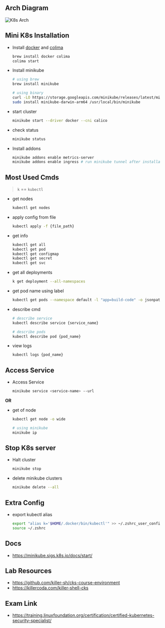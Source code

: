 ## Arch Diagram

![K8s Arch](https://kubernetes.io/images/docs/kubernetes-cluster-architecture.svg)

## Mini K8s Installation

* Install [docker](https://docs.docker.com/engine/install/) and [colima](https://github.com/abiosoft/colima)

    ```bash
    brew install docker colima
    colima start
    ```

* Install minikube

    ```bash
    # using brew
    brew install minikube

    # using binary
    curl -LO https://storage.googleapis.com/minikube/releases/latest/minikube-darwin-arm64
    sudo install minikube-darwin-arm64 /usr/local/bin/minikube
    ```

* start cluster

    ```bash
    minikube start --driver docker --cni calico
    ```

* check status

    ```bash
    minikube status
    ```

* Install addons

    ```bash
    minikube addons enable metrics-server
    minikube addons enable ingress # run minikube tunnel after installation
    ```

## Most Used Cmds

> `k` == `kubectl`

* get nodes

    ```bash
    kubectl get nodes
    ```

* apply config from file

    ```bash
    kubectl apply -f {file_path} 
    ```

* get info

    ```bash
    kubectl get all
    kubectl get pod
    kubectl get configmap
    kubectl get secret
    kubectl get svc
    ```

* get all deployments

    ```bash
    k get deployment --all-namespaces
    ```

* get pod name using label

    ```bash
    kubectl get pods --namespace default -l "app=build-code" -o jsonpath="{.items[0].metadata.name}" # -l: label
    ```

* describe cmd

    ```bash
    # describe service
    kubectl describe service {service_name}

    # describe pods
    kubectl describe pod {pod_name}
    ```

* view logs

    ```bash
    kubectl logs {pod_name}
    ```

## Access Service 

* Access Service

    ```bash
    minikube service <service-name> --url
    ```

**OR** 

* get of node

    ```bash
    kubectl get node -o wide

    # using minikube
    minikube ip
    ```

## Stop K8s server

* Halt cluster

    ```bash
    minikube stop
    ```


* delete minikube clusters

    ```bash
    minikube delete --all
    ```

## Extra Config

* export kubectl alias 

    ```bash
    export "alias k='$HOME/.docker/bin/kubectl'" >> ~/.zshrc_user_config # this file is sourced in ~/.zshrc
    source ~/.zshrc
    ```

## Docs

* https://minikube.sigs.k8s.io/docs/start/

## Lab Resources

* https://github.com/killer-sh/cks-course-environment
* https://killercoda.com/killer-shell-cks

## Exam Link

* https://training.linuxfoundation.org/certification/certified-kubernetes-security-specialist/

